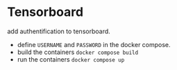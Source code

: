 # Tensorboard

add authentification to tensorboard.


* define `USERNAME` and `PASSWORD` in the docker compose.
* build the containers `docker compose build`
* run the containers `docker compose up` 